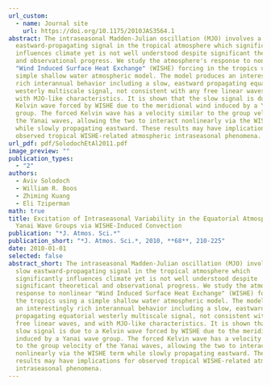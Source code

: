 ```yaml
---
url_custom:
  - name: Journal site
    url: https://doi.org/10.1175/2010JAS3564.1
abstract: The intraseasonal Madden-Julian oscillation (MJO) involves a slow
  eastward-propagating signal in the tropical atmosphere which significantly
  influences climate yet is not well understood despite significant theoretical
  and observational progress. We study the atmosphere's response to nonlinear
  "Wind Induced Surface Heat Exchange" (WISHE) forcing in the tropics using a
  simple shallow water atmospheric model. The model produces an interestingly
  rich interannual behavior including a slow, eastward propagating equatorial
  westerly multiscale signal, not consistent with any free linear waves, and
  with MJO-like characteristics. It is shown that the slow signal is due to a
  Kelvin wave forced by WISHE due to the meridional wind induced by a Yanai wave
  group. The forced Kelvin wave has a velocity similar to the group velocity of
  the Yanai waves, allowing the two to interact nonlinearly via the WISHE term
  while slowly propagating eastward. These results may have implications for
  observed tropical WISHE-related atmospheric intraseasonal phenomena.
url_pdf: pdf/SolodochEtAl2011.pdf
image_preview: ""
publication_types:
  - "2"
authors:
  - Aviv Solodoch
  - William R. Boos
  - Zhiming Kuang
  - Eli Tziperman
math: true
title: Excitation of Intraseasonal Variability in the Equatorial Atmosphere by
  Yanai Wave Groups via WISHE-Induced Convection
publication: "*J. Atmos. Sci.*"
publication_short: "*J. Atmos. Sci.*, 2010, **68**, 210-225"
date: 2010-01-01
selected: false
abstract_short: The intraseasonal Madden-Julian oscillation (MJO) involves a
  slow eastward-propagating signal in the tropical atmosphere which
  significantly influences climate yet is not well understood despite
  significant theoretical and observational progress. We study the atmosphere's
  response to nonlinear "Wind Induced Surface Heat Exchange" (WISHE) forcing in
  the tropics using a simple shallow water atmospheric model. The model produces
  an interestingly rich interannual behavior including a slow, eastward
  propagating equatorial westerly multiscale signal, not consistent with any
  free linear waves, and with MJO-like characteristics. It is shown that the
  slow signal is due to a Kelvin wave forced by WISHE due to the meridional wind
  induced by a Yanai wave group. The forced Kelvin wave has a velocity similar
  to the group velocity of the Yanai waves, allowing the two to interact
  nonlinearly via the WISHE term while slowly propagating eastward. These
  results may have implications for observed tropical WISHE-related atmospheric
  intraseasonal phenomena.
---
```

